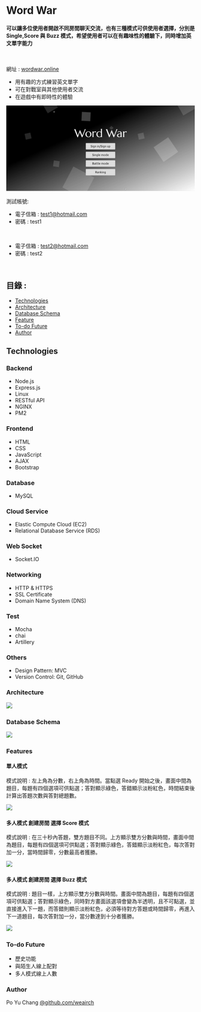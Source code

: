 # Word War
#### 可以讓多位使用者開啟不同房間聊天交流，也有三種模式可供使用者選擇，分別是 Single,Score 與 Buzz 模式，希望使用者可以在有趣味性的體驗下，同時增加英文單字能力
<br>

網址 : [wordwar.online](https://wordwar.online "網址:")

- 用有趣的方式練習英文單字
- 可在對戰室與其他使用者交流
- 在遊戲中有即時性的體驗

![](https://github.com/weairch/Gif/blob/master/index.gif)

測試帳號:
- 電子信箱 : test1@hotmail.com
- 密碼 : test1
<br>

- 電子信箱 : test2@hotmail.com
- 密碼 : test2

<br>

## 目錄 :


- [Technologies](https://github.com/weairch/word#technologies "Technologies")
- [Architecture](https://github.com/weairch/word#architecture "Architecture")
- [Database Schema](https://github.com/weairch/word#database-schema "Database Schema")
- [Feature](https://github.com/weairch/word#features "Features")
- [To-do Future](https://github.com/weairch/word#To-do-Future "To-do Future")
- [Author](https://github.com/weairch/word#author "Author")

## Technologies

### Backend
 - Node.js
 - Express.js
 - Linux
 - RESTful API
 - NGINX
 - PM2

### Frontend
 - HTML
 - CSS
 - JavaScript
 - AJAX
 - Bootstrap

### Database
 - MySQL

### Cloud Service
 - Elastic Compute Cloud (EC2)
 - Relational Database Service (RDS)

### Web Socket
 - Socket.IO

### Networking
 - HTTP & HTTPS
 - SSL Certificate 
 - Domain Name System (DNS)

### Test
- Mocha
- chai
- Artillery

### Others
 - Design Pattern: MVC
 - Version Control: Git, GitHub

### Architecture
![](https://poyu0730.s3-ap-northeast-1.amazonaws.com/%E7%B5%90%E6%A7%8B%E5%9C%962.0.png)

### Database Schema
![](https://poyu0730.s3-ap-northeast-1.amazonaws.com/%E8%B3%87%E6%96%99%E5%BA%AB%E6%9E%B6%E6%A7%8B.jpg)

### Features

#### 單人模式

模式說明 : 左上角為分數，右上角為時間。當點選 Ready 開始之後，畫面中間為題目，每題有四個選項可供點選；答對顯示綠色，答錯顯示淡粉紅色，時間結束後計算出答題次數與答對總題數。

![](https://github.com/weairch/Gif/blob/master/single.gif)

#### 多人模式 創建房間 選擇 Score 模式

模式說明 : 在三十秒內答題，雙方題目不同。上方顯示雙方分數與時間，畫面中間為題目，每題有四個選項可供點選；答對顯示綠色，答錯顯示淡粉紅色，每次答對加一分，當時間歸零，分數最高者獲勝。

![](https://github.com/weairch/Gif/blob/master/score.gif)


#### 多人模式 創建房間 選擇 Buzz 模式

模式說明 : 題目一樣，上方顯示雙方分數與時間。畫面中間為題目，每題有四個選項可供點選；答對顯示綠色，同時對方畫面該選項會變為半透明，且不可點選，並直接進入下一題，而答錯則顯示淡粉紅色，必須等待對方答題或時間歸零，再進入下一道題目，每次答對加一分，當分數達到十分者獲勝。

![](https://github.com/weairch/Gif/blob/master/Buzz.gif)


### To-do Future

- 歷史功能
- 與陌生人線上配對
- 多人模式線上人數

### Author

Po Yu Chang [@github.com/weairch](https://github.com/weairch "github.com/weairch")


